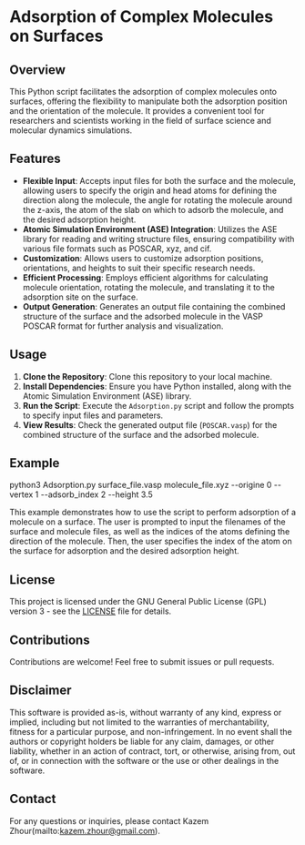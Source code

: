 # Adsorption of Complex Molecules on Surfaces

## Overview
This Python script facilitates the adsorption of complex molecules onto surfaces, offering the flexibility to manipulate both the adsorption position and the orientation of the molecule. It provides a convenient tool for researchers and scientists working in the field of surface science and molecular dynamics simulations.

## Features
- **Flexible Input**: Accepts input files for both the surface and the molecule, allowing users to specify the origin and head atoms for defining the direction along the molecule, the angle for rotating the molecule around the z-axis, the atom of the slab on which to adsorb the molecule, and the desired adsorption height.
- **Atomic Simulation Environment (ASE) Integration**: Utilizes the ASE library for reading and writing structure files, ensuring compatibility with various file formats such as POSCAR, xyz, and cif.
- **Customization**: Allows users to customize adsorption positions, orientations, and heights to suit their specific research needs.
- **Efficient Processing**: Employs efficient algorithms for calculating molecule orientation, rotating the molecule, and translating it to the adsorption site on the surface.
- **Output Generation**: Generates an output file containing the combined structure of the surface and the adsorbed molecule in the VASP POSCAR format for further analysis and visualization.

## Usage
1. **Clone the Repository**: Clone this repository to your local machine.
2. **Install Dependencies**: Ensure you have Python installed, along with the Atomic Simulation Environment (ASE) library.
3. **Run the Script**: Execute the `Adsorption.py` script and follow the prompts to specify input files and parameters.
4. **View Results**: Check the generated output file (`POSCAR.vasp`) for the combined structure of the surface and the adsorbed molecule.

## Example
python3 Adsorption.py surface_file.vasp molecule_file.xyz --origine 0 --vertex 1 --adsorb_index 2 --height 3.5

This example demonstrates how to use the script to perform adsorption of a molecule on a surface. The user is prompted to input the filenames of the surface and molecule files, as well as the indices of the atoms defining the direction of the molecule. Then, the user specifies the index of the atom on the surface for adsorption and the desired adsorption height.

## License
This project is licensed under the GNU General Public License (GPL) version 3 - see the [LICENSE](LICENSE) file for details.

## Contributions
Contributions are welcome! Feel free to submit issues or pull requests.

## Disclaimer
This software is provided as-is, without warranty of any kind, express or implied, including but not limited to the warranties of merchantability, fitness for a particular purpose, and non-infringement. In no event shall the authors or copyright holders be liable for any claim, damages, or other liability, whether in an action of contract, tort, or otherwise, arising from, out of, or in connection with the software or the use or other dealings in the software.

## Contact
For any questions or inquiries, please contact Kazem Zhour(mailto:kazem.zhour@gmail.com).

